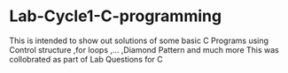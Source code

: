 # Lab-Cycle1-C-programming

This is intended to show out solutions of some basic C Programs using Control structure ,for loops ,... ,Diamond Pattern and much more 
This was collobrated as part of Lab Questions for C 

